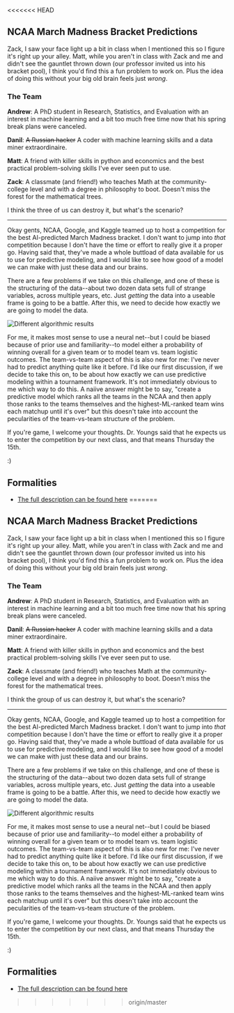 <<<<<<< HEAD
## NCAA March Madness Bracket Predictions

Zack, I saw your face light up a bit in class when I mentioned this so I figure it's right up your alley. Matt, while you aren't in class with Zack and me and didn't see the gauntlet thrown down (our professor invited us into his bracket pool), I think you'd find this a fun problem to work on. Plus the idea of doing this without your big old brain feels just *wrong*. 

### The Team
__Andrew__: A PhD student in Research, Statistics, and Evaluation with an interest in machine learning and a bit too much free time now that his spring break plans were canceled. 

__Danil__: ~~A Russian hacker~~ A coder with machine learning skills and a data miner extraordinaire.

__Matt__: A friend with killer skills in python and economics and the best practical problem-solving skills I've ever seen put to use. 

__Zack__: A classmate (and friend!) who teaches Math at the community-college level and with a degree in philosophy to boot. Doesn't miss the forest for the mathematical trees. 

I think the three of us can destroy it, but what's the scenario? 

-------------------------------------------------------------------

Okay gents, NCAA, Google, and Kaggle teamed up to host a competition for the best AI-predicted March Madness bracket. I don't want to jump into *that* competition because I don't have the time or effort to really give it a proper go. Having said that, they've made a whole buttload of data available for us to use for predictive modeling, and I would like to see how good of a model we can make with just these data and our brains.

There are a few problems if we take on this challenge, and one of these is the structuring of the data--about two dozen data sets full of strange variables, across multiple years, etc. Just *getting* the data into a useable frame is going to be a battle. After this, we need to decide how exactly we are going to model the data. 

![Different algorithmic results](http://scikit-learn.org/stable/_images/sphx_glr_plot_classifier_comparison_001.png)

For me, it makes most sense to use a neural net--but I could be biased because of prior use and familiarity--to model either a probability of winning overall for a given team or to model team vs. team logistic outcomes. 
The team-vs-team aspect of this is also new for me: I've never had to predict anything quite like it before. I'd like our first discussion, if we decide to take this on, to be about how exactly we can use predictive modeling within a tournament framework. It's not immediately obvious to me which way to do this. A naiive answer might be to say, "create a predictive model which ranks all the teams in the NCAA and then apply those ranks to the teams themselves and the highest-ML-ranked team wins each matchup until it's over" but this doesn't take into account the pecularities of the team-vs-team structure of the problem. 

If you're game, I welcome your thoughts. Dr. Youngs said that he expects us to enter the competition by our next class, and that means Thursday the 15th. 

:) 

## Formalities
* [The full description can be found here](https://www.kaggle.com/c/mens-machine-learning-competition-2018/data)
=======
## NCAA March Madness Bracket Predictions

Zack, I saw your face light up a bit in class when I mentioned this so I figure it's right up your alley. Matt, while you aren't in class with Zack and me and didn't see the gauntlet thrown down (our professor invited us into his bracket pool), I think you'd find this a fun problem to work on. Plus the idea of doing this without your big old brain feels just *wrong*. 

### The Team
__Andrew__: A PhD student in Research, Statistics, and Evaluation with an interest in machine learning and a bit too much free time now that his spring break plans were canceled. 

__Danil__: ~~A Russian hacker~~ A coder with machine learning skills and a data miner extraordinaire.

__Matt__: A friend with killer skills in python and economics and the best practical problem-solving skills I've ever seen put to use. 

__Zack__: A classmate (and friend!) who teaches Math at the community-college level and with a degree in philosophy to boot. Doesn't miss the forest for the mathematical trees. 

I think the group of us can destroy it, but what's the scenario? 

-------------------------------------------------------------------

Okay gents, NCAA, Google, and Kaggle teamed up to host a competition for the best AI-predicted March Madness bracket. I don't want to jump into *that* competition because I don't have the time or effort to really give it a proper go. Having said that, they've made a whole buttload of data available for us to use for predictive modeling, and I would like to see how good of a model we can make with just these data and our brains.

There are a few problems if we take on this challenge, and one of these is the structuring of the data--about two dozen data sets full of strange variables, across multiple years, etc. Just *getting* the data into a useable frame is going to be a battle. After this, we need to decide how exactly we are going to model the data. 

![Different algorithmic results](http://scikit-learn.org/stable/_images/sphx_glr_plot_classifier_comparison_001.png)

For me, it makes most sense to use a neural net--but I could be biased because of prior use and familiarity--to model either a probability of winning overall for a given team or to model team vs. team logistic outcomes. 
The team-vs-team aspect of this is also new for me: I've never had to predict anything quite like it before. I'd like our first discussion, if we decide to take this on, to be about how exactly we can use predictive modeling within a tournament framework. It's not immediately obvious to me which way to do this. A naiive answer might be to say, "create a predictive model which ranks all the teams in the NCAA and then apply those ranks to the teams themselves and the highest-ML-ranked team wins each matchup until it's over" but this doesn't take into account the pecularities of the team-vs-team structure of the problem. 

If you're game, I welcome your thoughts. Dr. Youngs said that he expects us to enter the competition by our next class, and that means Thursday the 15th. 

:) 

## Formalities
* [The full description can be found here](https://www.kaggle.com/c/mens-machine-learning-competition-2018/data)
>>>>>>> origin/master
